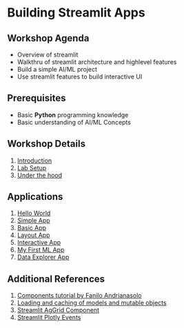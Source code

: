 # Building Streamlit Apps

## Workshop Agenda

* Overview of streamlit
* Walkthru of streamlit architecture and highlevel features
* Build a simple AI/ML project
* Use streamlit features to build interactive UI

## Prerequisites

* Basic **Python** programming knowledge
* Basic understanding of AI/ML Concepts


## Workshop Details

1. [Introduction](./Introduction.md)
2. [Lab Setup](./LabSetup.md)
3. [Under the hood](./UnderTheHood.md)

## Applications

1. [Hello World](./my_first_app/01_hellp_world_app.py)
2. [Simple App](./my_first_app/02_simple_app.py)
3. [Basic App](./my_first_app/03_basic_app.py)
4. [Layout App](./my_first_app/04_layout_app.py)
5. [Interactive App](./my_first_app.05_interactive_app.py)
2. [My First ML App](./my_first_mp_app/app.py)
3. [Data Explorer App](./data_explorer_app/app.py)


## Additional References

1. [ Components tutorial by Fanilo Andrianasolo ]( https://streamlit-components-tutorial.netlify.app/introduction/ )
2. [ Loading and caching of models and mutable objects ](https://discuss.streamlit.io/t/loading-and-caching-of-models-and-mutable-objects/94)
3. [ Streamlit AgGrid Component](https://github.com/PablocFonseca/streamlit-aggrid )
4. [ Streamlit Plotly Events](https://github.com/null-jones/streamlit-plotly-events)